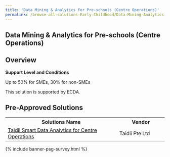 ```yaml
---
title: 'Data Mining & Analytics for Pre-schools (Centre Operations)'
permalink: /browse-all-solutions-Early-Childhood/Data-Mining-Analytics-for-Pre-schools--Centre-Operations-
---
```


## Data Mining & Analytics for Pre-schools (Centre Operations)
## Overview

**Support Level and Conditions**

Up to 50% for SMEs, 30% for non-SMEs

This solution is supported by ECDA.

## Pre-Approved Solutions

<table>
<tr>
<th style='width: auto;'><b>Solutions Name</b></th>
<th style='width: 30%;'><b>Vendor</b></th>
</tr>
<tr>
<td><a href='/productivity-solutions-grant/solutionrepo/solution1630' target='_blank'>Taidii Smart Data Analytics for Centre Operations</a><br></td>
<td>Taidii Pte Ltd</td>
</tr>
</table>

{% include banner-psg-survey.html %}
